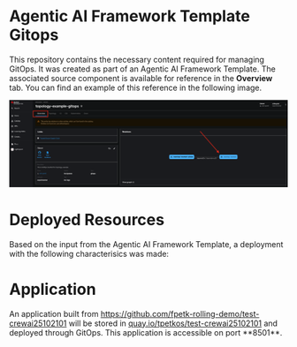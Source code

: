 # Agentic AI Framework Template Gitops

This repository contains the necessary content required for managing GitOps. It was created as part of an Agentic AI Framework Template. The associated source component is available for reference in the **Overview** tab. You can find an example of this reference in the following image.

![Overview Tab](./images/overview-dependency.png)

# Deployed Resources

Based on the input from the Agentic AI Framework Template, a deployment with the following characterisics was made:

# Application

An application built from https://github.com/fpetk-rolling-demo/test-crewai25102101 will be stored in [quay.io/tpetkos/test-crewai25102101](https://quay.io/tpetkos/test-crewai25102101) and deployed through GitOps. This application is accessible on port **8501\*\*.
